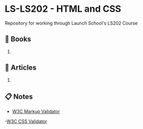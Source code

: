 # LS-LS202 - HTML and CSS
Repository for working through Launch School's LS202 Course

## :green_book: Books
1. 

## :memo: Articles
1. 

## :clipboard: Notes
- [W3C Markup Validator](https://validator.w3.org/#validate_by_input)

-[W3C CSS Validator](https://jigsaw.w3.org/css-validator/#validate_by_input)